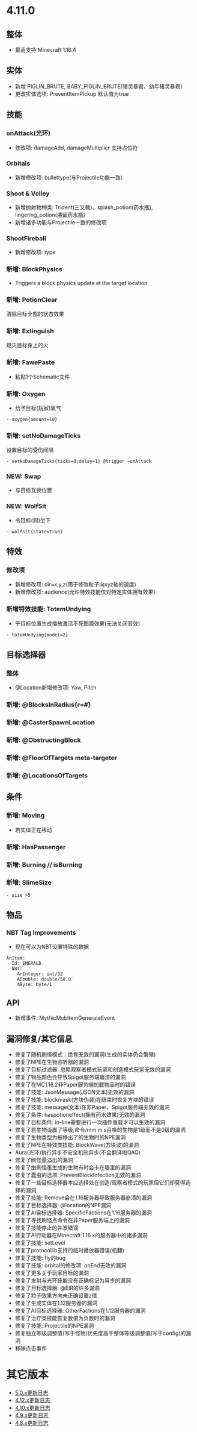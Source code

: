 4.11.0
======

整体
-------
- 最高支持 Minecraft 1.16.4

实体
----
- 新增 PIGLIN_BRUTE, BABY_PIGLIN_BRUTE(猪灵暴君、幼年猪灵暴君)
- 更改实体选项: PreventItemPickup 默认值为true

技能
---------

### onAttack(光环)
- 修改项: damageAdd, damageMultiplier 支持占位符

### Orbitals
- 新增修改项: bullettype(与Projectile功能一致)

### Shoot & Volley
- 新增抛射物种类: Trident(三叉戟)、splash_potion(药水瓶), lingering_potion(滞留药水瓶)
- 新增诸多功能与Projectile一致的修改项

### ShootFireball
- 新增修改项: type

### 新增: BlockPhysics
- Triggers a block physics update at the target location
### 新增: PotionClear
清除目标全部的状态效果
### 新增: Extinguish
熄灭目标身上的火
### 新增: FawePaste
- 粘贴1个Schematic文件
### 新增: Oxygen
- 给予目标(玩家)氧气
```
- oxygen{amount=10}
```
### 新增: setNoDamageTicks
设置目标的受伤间隔
```
- setNoDamageTicks{ticks=0;delay=1} @trigger ~onAttack
```
### NEW: Swap
- 与目标互换位置
### NEW: WolfSit
- 令目标(狗)坐下
```
- wolfSit{state=true}
```

特效
-------

### 修改项
- 新增修改项: dir=x,y,z(用于修改粒子向xyz轴的速度)
- 新增修改项: audience(允许特效技能仅对特定实体拥有效果)

### 新增特效技能: TotemUndying
- 于目标位置生成播放激活不死图腾效果(无法关闭音效)
```
- totemUndying{model=2}
```

目标选择器
---------
### 整体
- @Location新增修改项: Yaw, Pitch

### 新增: @BlocksInRadius{r=#}
### 新增: @CasterSpawnLocation
### 新增: @ObstructingBlock
### 新增: @FloorOfTargets meta-targeter
### 新增: @LocationsOfTargets

条件
----------
### 新增: Moving
- 若实体正在移动
### 新增: HasPassenger
### 新增: Burning // isBurning
### 新增: SlimeSize
```
- size >5
```

物品
-----
### NBT Tag Improvements
- 现在可以为NBT设置特殊的数据
```
AnItem:
  Id: EMERALD
  NBT:
    AnInteger: int/32
    ADouble: double/50.0`
    AByte: byte/1
```

API
---
- 新增事件: MythicMobItemGenerateEvent

漏洞修复/其它信息
---------------
- 修复了随机刷怪模式：绝育无效的漏洞(生成的实体仍会繁殖)
- 修复了NPE在生物监听器的漏洞
- 修复了目标过滤器: 忽略观察者模式玩家和创造模式玩家无效的漏洞
- 修复了物品颜色会导致Spigot服务端崩溃的漏洞
- 修复了在MC1.16.2非Paper服务端加载物品时的错误
- 修复了技能:  JsonMessage(JSON文本)无效的漏洞
- 修复了技能:  blockmask(方块伪装)在结束时恢复方块的错误
- 修复了技能:  message(文本)在非Paper、Spigot服务端无效的漏洞
- 修复了条件:  haspotioneffect(拥有药水效果)无效的漏洞
- 修复了目标条件: in-line需要进行一次插件重载才可以生效的漏洞
- 修复了若生物设置了等级,命令/mm m s召唤的生物是1级而不是0级的漏洞
- 修复了生物类型为被移出了的生物时的NPE漏洞
- 修复了NPE在特效类技能:  BlockWave(方块波)的漏洞
- Aura(光环)执行异步不安全机制异步(不会翻译啦QAQ)
- 修复了刷怪量溢出的漏洞
- 修复了由刷怪蛋生成的生物有时会卡在墙里的漏洞
- 修复了蠹虫的选项: PreventBlockInfection无效的漏洞
- 修复了一些目标选择器本应选择处在创造/观察者模式的玩家但它们却莫得选择的漏洞
- 修复了技能: Remove会在1.16服务器导致服务器崩溃的漏洞
- 修复了目标选择器: @location的NPE漏洞
- 修复了AI目标选择器: SpecificFactions在1.16服务器的漏洞
- 修复了寻找刷怪点命令在非Paper服务端上的漏洞
- 修复了技能停止的并发错误
- 修复了AI行动器在Minecraft 1.16.x的服务器中的诸多漏洞
- 修复了技能: setLevel
- 修复了protocollib支持的临时播放器错误(机翻)
- 修复了技能: fly的bug
- 修复了技能: orbital的修改项: onEnd无效的漏洞
- 修复了更多关于玩家目标的漏洞
- 修复了发射与光环技能没有正确标记为异步的漏洞
- 修复了目标选择器: @EIR的许多漏洞
- 修复了粒子效果方向未正确设置z值
- 修复了生成实体在1.12服务器的漏洞
- 修复了AI目标选择器: OtherFactions在1.12服务器的漏洞
- 修复了治疗类技能恢复数值为负数时的漏洞
- 修复了技能: Projectile的NPE漏洞
- 修复独立等级调整值(写于怪物)优先度高于整体等级调整值(写于config)的漏洞
- 移除点击事件

其它版本
================
-   [5.0.x更新日志](更新日志)
-   [4.12.x更新日志](4.12.x更新日志)
-   [4.10.x更新日志](4.10.x更新日志)
-   [4.9.x更新日志](4.9.x更新日志)
-   [4.8.x更新日志](4.8.x更新日志)